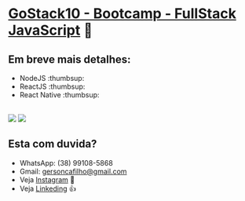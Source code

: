 # [GoStack10 - Bootcamp - FullStack JavaScript](https://rocketseat.com.br/starter) :rocket:

## Em breve mais detalhes:

<ul>
  <li>NodeJS :thumbsup:</li>
  <li>ReactJS :thumbsup:</li>
  <li>React Native :thumbsup:</li>
</ul>

<br/>
<a href="https://rocketseat.com.br/"><img src="https://rocketseat.com.br/static/images/update/melhores-tecnologias.svg"></a>

<a href="https://rocketseat.com.br/">
<img src="https://rocketseat.com.br/static/images/update/trofeu-home.svg">
</a>

## Esta com duvida?

- WhatsApp: (38) 99108-5868
- Gmail: gersoncafilho@gmail.com
- Veja [Instagram](https://www.instagram.com/gerson.caf/) :feet:
- Veja [Linkeding](https://www.linkedin.com/in/gerson-crisostomo-62057865/) :thumbsup:
